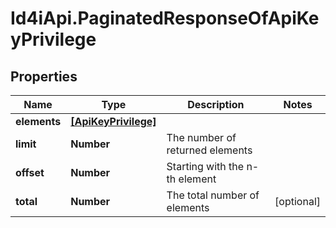 # Id4iApi.PaginatedResponseOfApiKeyPrivilege

## Properties
Name | Type | Description | Notes
------------ | ------------- | ------------- | -------------
**elements** | [**[ApiKeyPrivilege]**](ApiKeyPrivilege.md) |  | 
**limit** | **Number** | The number of returned elements | 
**offset** | **Number** | Starting with the n-th element | 
**total** | **Number** | The total number of elements | [optional] 


